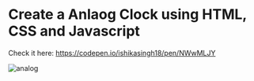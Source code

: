
<h1> Create a Anlaog Clock using HTML, CSS and Javascript </h1>

Check it here: https://codepen.io/ishikasingh18/pen/NWwMLJY

![analog](https://user-images.githubusercontent.com/91179905/155121666-16821974-8ca6-4c22-ab25-1b218e19a071.png)
